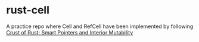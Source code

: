 # rust-cell

A practice repo where Cell and RefCell have been implemented by following [Crust of Rust: Smart Pointers and Interior Mutability](https://www.youtube.com/watch?v=8O0Nt9qY_vo)
